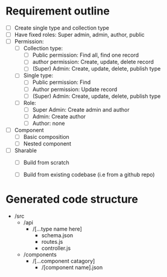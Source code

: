 # Requirement outline

- [ ] Create single type and collection type
- [ ] Have fixed roles: Super admin, admin, author, public
- [ ] Permission:
    - [ ] Collection type:
        - [ ] Public permission: Find all, find one record
        - [ ] author permission: Create, update, delete record
        - [ ] (Super) Admin: Create, update, delete, publish type
    - [ ] Single type:
        - [ ] Public permission: Find
        - [ ] Author permission: Update record
        - [ ] (Super) Admin: Create, update, delete, publish type
    - [ ] Role: 
        - [ ] Super Admin: Create admin and author
        - [ ] Admin: Create author
        - [ ] Author: none
- [ ] Component
  - [ ] Basic composition
  - [ ] Nested component
- [ ] Sharable
  - [ ] Build from scratch
  - [ ] Build from existing codebase (i.e from a github repo)


# Generated code structure
- /src
  - /api
    - /[...type name here]
      - schema.json
      - routes.js
      - controller.js
  - /components
    - /[...component catagory]
      - /[component name].json